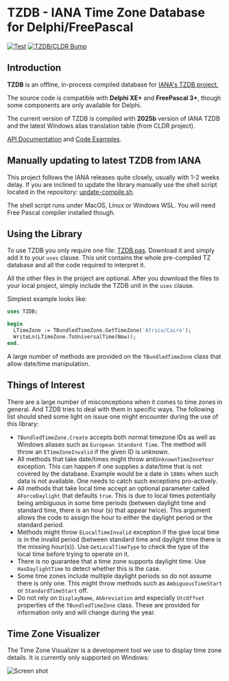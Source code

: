 # TZDB - IANA Time Zone Database for Delphi/FreePascal

[![Test](https://github.com/pavkam/tzdb/actions/workflows/test.yml/badge.svg?branch=master)](https://github.com/pavkam/tzdb/actions/workflows/test.yml)
[![TZDB/CLDR Bump](https://github.com/pavkam/tzdb/actions/workflows/bump.yml/badge.svg?branch=master)](https://github.com/pavkam/tzdb/actions/workflows/bump.yml)

## Introduction

**TZDB** is an offline, in-process compiled database for  [IANA's TZDB project.](https://www.iana.org/time-zones)

The source code is compatible with **Delphi XE+** and **FreePascal 3+**, though some components are only available for Delphi.

The current version of TZDB is compiled with **2025b** version of IANA TZDB and the latest Windows alias translation table (from CLDR project).

[API Documentation](https://github.com/pavkam/tzdb/wiki/API-Documentation) and [Code Examples](https://github.com/pavkam/tzdb/wiki/Code-Examples).

## Manually updating to latest TZDB from IANA

This project follows the IANA releases quite closely, usually with 1-2 weeks delay. If you are inclined to update the library manually use the shell script located in the repository: [update-compile.sh](https://raw.githubusercontent.com/pavkam/tzdb/master/update-compile.sh).

The shell script runs under MacOS, Linux or Windows WSL. You will need Free Pascal compiler installed though.

## Using the Library

To use TZDB you only require one file: [TZDB.pas](https://raw.githubusercontent.com/pavkam/tzdb/master/dist/TZDB.pas). Download it and simply add it to your `uses` clause. This unit contains the whole pre-compiled TZ database and all the code required to interpret it.

All the other files in the project are optional.
After you download the files to your local project, simply include the TZDB unit in the `uses` clause.

Simplest example looks like:

```pascal
uses TZDB;

begin
  LTimeZone := TBundledTimeZone.GetTimeZone('Africa/Cairo');
  WriteLn(LTimeZone.ToUniversalTime(Now));
end.
```

A large number of methods are provided on the `TBundledTimeZone` class that allow date/time manipulation.

## Things of Interest

There are a large number of misconceptions when it comes to time zones in general. And TZDB tries to deal with them in specific ways. The following list should shed some light on issue one might encounter during the use of this library:

* `TBundledTimeZone.Create` accepts both normal timezone IDs as well as Windows aliases such as `European Standard Time`. The method will throw an `ETimeZoneInvalid` if the given ID is unknown.
* All methods that take date/times might throw an`EUnknownTimeZoneYear` exception. This can happen if one supplies a date/time that is not covered by the database. Example would be a date in `1800s` when such data is not available. One needs to catch such exceptions pro-actively.
* All methods that take local time accept an optional parameter called `AForceDaylight` that defaults `true`. This is due to local times potentially being ambiguous in some time periods (between daylight time and standard time, there is an hour (s) that appear twice). This argument allows the code to assign the hour to either the daylight period or the standard period.
* Methods might throw `ELocalTimeInvalid` exception if the give local time is in the invalid period (between standard time and daylight time there is the missing hour(s)). Use `GetLocalTimeType` to check the type of the local time before trying to operate on it.
* There is no guarantee that a time zone supports daylight time. Use `HasDaylightTime` to detect whether this is the case.
* Some time zones include multiple daylight periods so do not assume there is only one. This might throw methods such as `AmbiguousTimeStart` or `StandardTimeStart` off.
* Do not rely on `DisplayName`, `Abbreviation` and especially `UtcOffset` properties of the `TBundledTimeZone` class. These are provided for information only and will change during the year.

## Time Zone Visualizer

The Time Zone Visualizer is a development tool we use to display time zone details. It is currently only supported on Windows:

![Screen shot](media/tz_vis.jpg)
